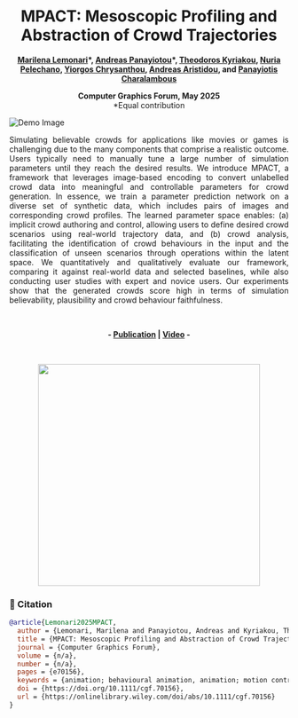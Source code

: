 <div align="center">
<h1>MPACT: Mesoscopic Profiling and Abstraction of Crowd Trajectories</h1>
<strong><a href="https://marilenalemonari.github.io/" target="_blank">Marilena Lemonari</a>*, <a href="https://www.apanayiotou.com/" target="_blank">Andreas Panayiotou</a>*, <a href="https://www.theodoroskyriakou.com" target="_blank">Theodoros Kyriakou</a>, <a href="https://www.cs.upc.edu/~npelechano/" target="_blank">Nuria Pelechano</a>, <a href="http://www.cs.ucy.ac.cy/~yiorgos/" target="_blank">Yiorgos Chrysanthou</a>, <a href="http://andreasaristidou.com/" target="_blank">Andreas Aristidou</a>, and <a href="https://totis77.github.io/" target="_blank">Panayiotis Charalambous</a>

Computer Graphics Forum, May 2025</strong></br>
*Equal contribution
</div>

![Demo Image](https://github.com/MarilenaLemonari/P2C/blob/main/Images/Teaser.png)

<p align="justify">
Simulating believable crowds for applications like movies or games is challenging due to the many components that comprise a realistic outcome. Users typically need to manually tune a large number of simulation parameters until they reach the desired results. We introduce MPACT, a framework that leverages image-based encoding to convert unlabelled crowd data into meaningful and controllable parameters for crowd generation. In essence, we train a parameter prediction network on a diverse set of synthetic data, which includes pairs of images and corresponding crowd profiles. The learned parameter space enables: (a) implicit crowd authoring and control, allowing users to define desired crowd scenarios using real-world trajectory data, and (b) crowd analysis, facilitating the identification of crowd behaviours in the input and the classification of unseen scenarios through operations within the latent space. We quantitatively and qualitatively evaluate our framework, comparing it against real-world data and selected baselines, while also conducting user studies with expert and novice users. Our experiments show that the generated crowds score high in terms of simulation believability, plausibility and crowd behaviour faithfulness.
</p>

<br>

<p align="center"><strong>
	- <a href="https://doi.org/10.1111/cgf.70156" target="_blank">Publication</a> | <a href="https://youtu.be/jTUMp-6b7gg" target="_blank">Video</a> -
</strong>
</p>

<br>

<p align="center" dir="auto">
	<a href="https://youtu.be/jTUMp-6b7gg" rel="nofollow">
		<img align="center" width="400px" src="https://github.com/MarilenaLemonari/P2C/blob/main/Images/youtube_image.png"/>
	</a>
</p>

### 📖 Citation
```bibtex
@article{Lemonari2025MPACT,
  author = {Lemonari, Marilena and Panayiotou, Andreas and Kyriakou, Theodoros and Pelechano, Nuria and Chrysanthou, Yiorgos and Aristidou, Andreas and Charalambous, Panayiotis},
  title = {MPACT: Mesoscopic Profiling and Abstraction of Crowd Trajectories},
  journal = {Computer Graphics Forum},
  volume = {n/a},
  number = {n/a},
  pages = {e70156},
  keywords = {animation; behavioural animation, animation; motion control, methods and applications},
  doi = {https://doi.org/10.1111/cgf.70156},
  url = {https://onlinelibrary.wiley.com/doi/abs/10.1111/cgf.70156}
}

```
